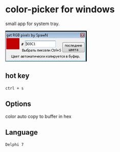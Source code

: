 # color-picker for windows

small app for system tray. 

![alt text](prev.png)

## hot key

  ```
  ctrl + s
  ```


## Options

color auto copy to buffer in hex



## Language

  ```
  Delphi 7
  ```


